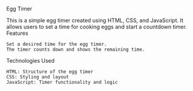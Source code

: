 Egg Timer

This is a simple egg timer created using HTML, CSS, and JavaScript. It allows users to set a time for cooking eggs and start a countdown timer.
Features

    Set a desired time for the egg timer.
    The timer counts down and shows the remaining time.

Technologies Used

    HTML: Structure of the egg timer
    CSS: Styling and layout
    JavaScript: Timer functionality and logic
